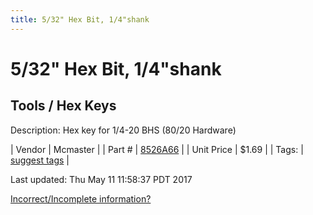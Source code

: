 ```yaml
---
title: 5/32" Hex Bit, 1/4"shank
---
```


# 5/32" Hex Bit, 1/4"shank
## Tools / Hex Keys
Description: 	Hex key for 1/4-20 BHS (80/20 Hardware) 

| Vendor | Mcmaster | 
| Part # | [8526A66](https://www.mcmaster.com/#8526A66) | 
| Unit Price | $1.69 | 
| Tags: | [suggest tags](https://docs.google.com/forms/d/e/1FAIpQLSeWyY8v3RgOty-MyWmh9U0iivNYN_molChYyS-0U-o-kOAv_g/viewform) | 

Last updated: Thu May 11 11:58:37 PDT 2017

 [Incorrect/Incomplete information?](https://docs.google.com/forms/d/e/1FAIpQLSeWyY8v3RgOty-MyWmh9U0iivNYN_molChYyS-0U-o-kOAv_g/viewform)